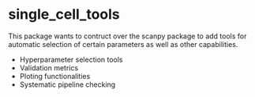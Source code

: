 # single_cell_tools

This package wants to contruct over the scanpy package to add tools for automatic selection of certain parameters as well as other capabilities.

 - Hyperparameter selection tools
 - Validation metrics
 - Ploting functionalities
 - Systematic pipeline checking